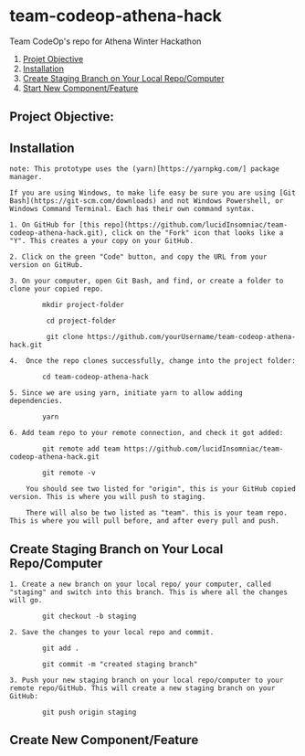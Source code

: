 # team-codeop-athena-hack
Team CodeOp's repo for Athena Winter Hackathon

1. [Projet Objective](#objective)
2. [Installation](#installation)
3. [Create Staging Branch on Your Local Repo/Computer](#create-staging)
4. [Start New Component/Feature](#create-branch)

## <a name="objective">Project Objective:</a>



## <a name="installation">Installation</a>

    note: This prototype uses the (yarn)[https://yarnpkg.com/] package manager. 

    If you are using Windows, to make life easy be sure you are using [Git Bash](https://git-scm.com/downloads) and not Windows Powershell, or Windows Command Terminal. Each has their own command syntax.

    1. On GitHub for [this repo](https://github.com/lucidInsomniac/team-codeop-athena-hack.git), click on the "Fork" icon that looks like a "Y". This creates a your copy on your GitHub.

    2. Click on the green "Code" button, and copy the URL from your version on GitHub.

    3. On your computer, open Git Bash, and find, or create a folder to clone your copied repo.

            mkdir project-folder

             cd project-folder

             git clone https://github.com/yourUsername/team-codeop-athena-hack.git

    4.  Once the repo clones successfully, change into the project folder:

            cd team-codeop-athena-hack

    5. Since we are using yarn, initiate yarn to allow adding dependencies. 

            yarn

    6. Add team repo to your remote connection, and check it got added:

            git remote add team https://github.com/lucidInsomniac/team-codeop-athena-hack.git

            git remote -v

        You should see two listed for "origin", this is your GitHub copied version. This is where you will push to staging.

        There will also be two listed as "team". this is your team repo. This is where you will pull before, and after every pull and push.


## <a name="create-staging">Create Staging Branch on Your Local Repo/Computer</a>

    1. Create a new branch on your local repo/ your computer, called "staging" and switch into this branch. This is where all the changes will go.

            git checkout -b staging

    2. Save the changes to your local repo and commit.

            git add .

            git commit -m "created staging branch"

    3. Push your new staging branch on your local repo/computer to your remote repo/GitHub. This will create a new staging branch on your GitHub:

            git push origin staging

## <a name="create-branch">Create New Component/Feature</a>
